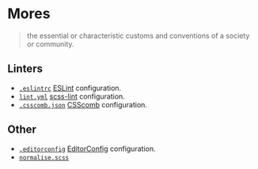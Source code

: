 # Mores

> the essential or characteristic customs and conventions of a society or community.

## Linters

* [`.eslintrc`](./.eslintrc) [ESLint](http://eslint.org/) configuration.
* [`lint.yml`](./lint.yml) [scss-lint](https://github.com/brigade/scss-lint) configuration.
* [`.csscomb.json`](./.csscomb.json) [CSScomb](http://csscomb.com/) configuration.

## Other

* [`.editorconfig`](./.editorconfig) [EditorConfig](http://editorconfig.org/) configuration.
* [`normalise.scss`](./normalise.scss)
